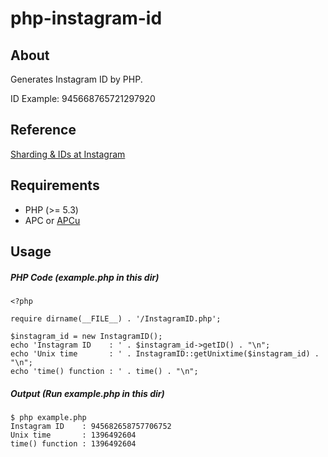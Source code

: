 # php-instagram-id

## About

Generates Instagram ID by PHP.

ID Example: 945668765721297920

## Reference

[Sharding & IDs at Instagram](http://instagram-engineering.tumblr.com/post/10853187575/sharding-ids-at-instagram)

## Requirements

- PHP (>= 5.3)
- APC or [APCu](https://github.com/krakjoe/apcu)

## Usage

##### PHP Code (example.php in this dir)

~~~
<?php

require dirname(__FILE__) . '/InstagramID.php';

$instagram_id = new InstagramID();
echo 'Instagram ID    : ' . $instagram_id->getID() . "\n";
echo 'Unix time       : ' . InstagramID::getUnixtime($instagram_id) . "\n";
echo 'time() function : ' . time() . "\n";

~~~

##### Output (Run example.php in this dir)

~~~
$ php example.php 
Instagram ID    : 945682658757706752
Unix time       : 1396492604
time() function : 1396492604
~~~
